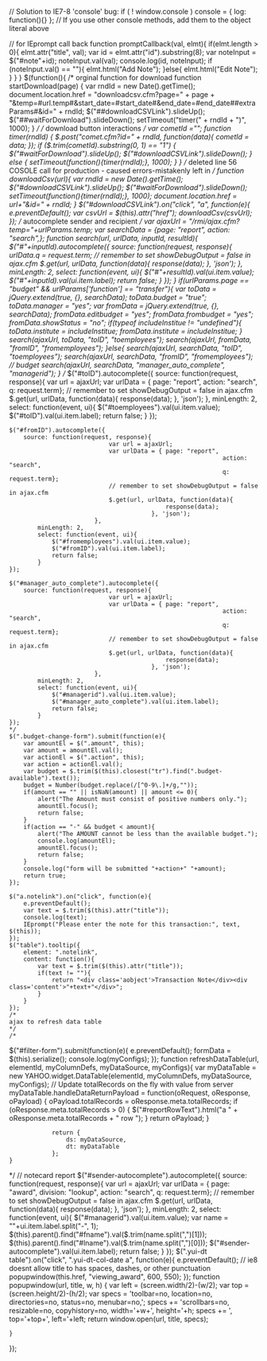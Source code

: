 // Solution to IE7-8 'console' bug:
if ( ! window.console ) console = { log: function(){} };
// If you use other console methods, add them to the object literal above

// for IEprompt call back
function promptCallback(val, elmt){
	if(elmt.length > 0){
		elmt.attr("title", val);
		var id = elmt.attr("id").substring(8);
		var noteInput = $("#note"+id);
		noteInput.val(val);
		console.log(id, noteInput);
		if (noteInput.val() == ""){
			elmt.html("Add Note");
		}else{
			elmt.html("Edit Note");
		} 
	}
}
$(function(){
	/* orginal function for download
function startDownload(page)
	{
		var rndId = new Date().getTime();
		document.location.href = "downloadcsv.cfm?page=" + page + "&temp=#url.temp#&start_date=#start_date#&end_date=#end_date##extraParams#&id=" + rndId;
		$("##downloadCSVLink").slideUp();
		$("##waitForDownload").slideDown();
		setTimeout("timer(" + rndId + ")", 1000);
	}
*/
	/*
	download button interactions
	*/
	var cometId ="";
	function timer(rndId)
	{
		$.post("comet.cfm?id=" + rndId, function(data){
				cometId = data;
			});
		if ($.trim(cometId).substring(0, 1) == "1")
		{
			$("#waitForDownload").slideUp();
			$("#downloadCSVLink").slideDown();
		}
		else
		{
			setTimeout(function(){timer(rndId);}, 1000);
		}
	}
		/*
	deleted line 56 COSOLE call for production - caused errors-mistakenly left in
	*/
	function downloadCsv(url){
		var rndId = new Date().getTime();
		$("#downloadCSVLink").slideUp();
		$("#waitForDownload").slideDown();
		setTimeout(function(){timer(rndId);}, 1000);
		document.location.href = url+"&id=" + rndId;
	}
	$("#downloadCSVLink").on("click", "a", function(e){
		e.preventDefault();
		var csvUrl = $(this).attr("href");
		downloadCsv(csvUrl);
	});
	/*
	autocomplete sender and recipient
	*/
	var ajaxUrl = "/rmi/ajax.cfm?temp="+urlParams.temp;
	var searchData = {page: "report", action: "search",};
	function search(url, urlData, inputId, resultId){
		$("#"+inputId).autocomplete({
			source: function(request, response){
									urlData.q = request.term;
									// remember to set showDebugOutput = false in ajax.cfm
									$.get(url, urlData, function(data){
													response(data);
												}, 'json');
								},
				minLength: 2,
				select: function(event, ui){
					$("#"+resultId).val(ui.item.value);
					$("#"+inputId).val(ui.item.label);
					return false;
				}
		});
	}
	if(urlParams.page == "budget" && urlParams['function'] == "transfer"){
		var toData = jQuery.extend(true, {}, searchData);
		toData.budget = "true";
		toData.manager = "yes";
		var fromData = jQuery.extend(true, {}, searchData);
		fromData.editbudget = "yes";
		fromData.frombudget = "yes";
		fromData.showStatus = "no";
		if(typeof includeInstitue != "undefined"){
			toData.institute = includeInstitue;
			fromData.institute = includeInstitue;
		}
		search(ajaxUrl, toData, "toID", "toemployees");
		search(ajaxUrl, fromData, "fromID", "fromemployees");
	}else{
		search(ajaxUrl, searchData, "toID", "toemployees");
		search(ajaxUrl, searchData, "fromID", "fromemployees");
		// budget 
		search(ajaxUrl, searchData, "manager_auto_complete", "managerid");
	}
	/*
$("#toID").autocomplete({
		source: function(request, response){
								var url = ajaxUrl;
								var urlData = {	page: "report",
																action: "search", 
																q: request.term};
								// remember to set showDebugOutput = false in ajax.cfm
								$.get(url, urlData, function(data){
												response(data);
											}, 'json');
							},
			minLength: 2,
			select: function(event, ui){
				$("#toemployees").val(ui.item.value);
				$("#toID").val(ui.item.label);
				return false;
			}
	});

	$("#fromID").autocomplete({
		source: function(request, response){
								var url = ajaxUrl;
								var urlData = {	page: "report",
																action: "search", 
																q: request.term};
								// remember to set showDebugOutput = false in ajax.cfm
								$.get(url, urlData, function(data){
												response(data);
											}, 'json');
							},
			minLength: 2,
			select: function(event, ui){
				$("#fromemployees").val(ui.item.value);
				$("#fromID").val(ui.item.label);
				return false;
			}
	});
	
	$("#manager_auto_complete").autocomplete({
		source: function(request, response){
								var url = ajaxUrl;
								var urlData = {	page: "report",
																action: "search", 
																q: request.term};
								// remember to set showDebugOutput = false in ajax.cfm
								$.get(url, urlData, function(data){
												response(data);
											}, 'json');
							},
			minLength: 2,
			select: function(event, ui){
				$("#managerid").val(ui.item.value);
				$("#manager_auto_complete").val(ui.item.label);
				return false;
			}
	});
	*/
	$(".budget-change-form").submit(function(e){
		var amountEl = $(".amount", this);
		var amount = amountEl.val();
		var actionEl = $(".action", this);
		var action = actionEl.val();
		var budget = $.trim($(this).closest("tr").find(".budget-available").text());
		budget = Number(budget.replace(/[^0-9\.]+/g,""));
		if(amount == "" || isNaN(amount) || amount <= 0){
			alert("The Amount must consist of positive numbers only.");
			amountEl.focus();
			return false;
		}
		if(action == "-" && budget < amount){
			alert("The AMOUNT cannot be less than the available budget.");
			console.log(amountEl);
			amountEl.focus();
			return false;
		}
		console.log("form will be submitted "+action+" "+amount);
		return true;
	});
	
	$("a.notelink").on("click", function(e){
		e.preventDefault();
		var text = $.trim($(this).attr("title"));
		console.log(text);
		IEprompt("Please enter the note for this transaction:", text, $(this));
	});
	$("table").tooltip({
		element: ".notelink",
		content: function(){
			var text = $.trim($(this).attr("title"));
			if(text != ""){
				return "<div class='aobject'>Transaction Note</div><div class='content'>"+text+"</div>";
			}
		}
	});
	/*
	ajax to refresh data table
	*/
	/*
$("#filter-form").submit(function(e){
		e.preventDefault();
		formData = $(this).serialize();
		console.log(myConfigs);
	});
	function refreshDataTable(url, elementId, myColumnDefs, myDataSource, myConfigs){
		var myDataTable = new YAHOO.widget.DataTable(elementId, myColumnDefs, myDataSource, myConfigs);
				// Update totalRecords on the fly with value from server
				myDataTable.handleDataReturnPayload = function(oRequest, oResponse, oPayload) {
					oPayload.totalRecords = oResponse.meta.totalRecords;
					if (oResponse.meta.totalRecords > 0)
					{
						$("#reportRowText").html("a " + oResponse.meta.totalRecords + " row ");
					}
					return oPayload;
				}

				return {
					ds: myDataSource,
					dt: myDataTable
				};
	}
*/
	// notecard report
	$("#sender-autocomplete").autocomplete({
		source: function(request, response){
								var url = ajaxUrl;
								var urlData = {	page: "award",
																division: "lookup",
																action: "search", 
																q: request.term};
								// remember to set showDebugOutput = false in ajax.cfm
								$.get(url, urlData, function(data){
												response(data);
											}, 'json');
							},
			minLength: 2,
			select: function(event, ui){
				$("#managerid").val(ui.item.value);
				var name = ""+ui.item.label.split("-", 1);
				$(this).parent().find("#fname").val($.trim(name.split(",")[1]));
				$(this).parent().find("#lname").val($.trim(name.split(",")[0]));
				$("#sender-autocomplete").val(ui.item.label);
				return false;
			}
	});
	$(".yui-dt table").on("click", ".yui-dt-col-date a", function(e){
		e.preventDefault();
		// ie8 doesnt allow title to has spaces, dashes, or other punctuation
		popupwindow(this.href, "viewing_award", 600, 550);
	});
	function popupwindow(url, title, w, h) {
	  var left = (screen.width/2)-(w/2);
	  var top = (screen.height/2)-(h/2);
		var specs = 'toolbar=no, location=no, directories=no, status=no, menubar=no,';
		specs += 'scrollbars=no, resizable=no, copyhistory=no, width='+w+', height='+h;
		specs += ', top='+top+', left='+left;
	  return window.open(url, title, specs);
	
	} 
	
});
